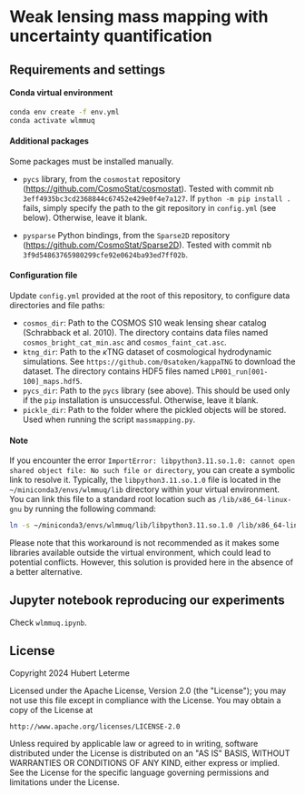 # Weak lensing mass mapping with uncertainty quantification

## Requirements and settings

#### Conda virtual environment

```bash
conda env create -f env.yml
conda activate wlmmuq
```

#### Additional packages

Some packages must be installed manually.

- `pycs` library, from the `cosmostat` repository (https://github.com/CosmoStat/cosmostat). Tested with commit nb `3eff4935bc3cd2368844c67452e429e0f4e7a127`. If `python -m pip install .` fails, simply specify the path to the git repository in `config.yml` (see below). Otherwise, leave it blank.

- `pysparse` Python bindings, from the `Sparse2D` repository (https://github.com/CosmoStat/Sparse2D). Tested with commit nb `3f9d54863765980299cfe92e0624ba93ed7ff02b`.

#### Configuration file

Update `config.yml` provided at the root of this repository, to configure data directories and file paths:

- `cosmos_dir`: Path to the COSMOS S10 weak lensing shear catalog (Schrabback et al. 2010). The directory contains data files named `cosmos_bright_cat_min.asc` and `cosmos_faint_cat.asc`.
- `ktng_dir`: Path to the $\kappa$TNG dataset of cosmological hydrodynamic simulations. See `https://github.com/0satoken/kappaTNG` to download the dataset. The directory contains HDF5 files named `LP001_run[001-100]_maps.hdf5`.
- `pycs_dir`: Path to the `pycs` library (see above). This should be used only if the `pip` installation is unsuccessful. Otherwise, leave it blank.
- `pickle_dir`: Path to the folder where the pickled objects will be stored. Used when running the script `massmapping.py`.

#### Note

If you encounter the error `ImportError: libpython3.11.so.1.0: cannot open shared object file: No such file or directory`, you can create a symbolic link to resolve it. Typically, the `libpython3.11.so.1.0` file is located in the `~/miniconda3/envs/wlmmuq/lib` directory within your virtual environment. You can link this file to a standard root location such as `/lib/x86_64-linux-gnu` by running the following command:
```sh
ln -s ~/miniconda3/envs/wlmmuq/lib/libpython3.11.so.1.0 /lib/x86_64-linux-gnu/libpython3.11.so.1.0
```
Please note that this workaround is not recommended as it makes some libraries available outside the virtual environment, which could lead to potential conflicts. However, this solution is provided here in the absence of a better alternative.

## Jupyter notebook reproducing our experiments

Check `wlmmuq.ipynb`.

## License

Copyright 2024 Hubert Leterme

Licensed under the Apache License, Version 2.0 (the "License");
you may not use this file except in compliance with the License.
You may obtain a copy of the License at

    http://www.apache.org/licenses/LICENSE-2.0

Unless required by applicable law or agreed to in writing, software
distributed under the License is distributed on an "AS IS" BASIS,
WITHOUT WARRANTIES OR CONDITIONS OF ANY KIND, either express or implied.
See the License for the specific language governing permissions and
limitations under the License.
